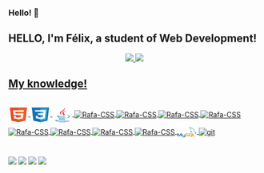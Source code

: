 ### Hello! 👋

<!--
**felixmontero/felixmontero** is a ✨ _special_ ✨ repository because its `README.md` (this file) appears on your GitHub profile.

Here are some ideas to get you started:

- 🔭 I’m currently working on ...
- 🌱 I’m currently learning ...
- 👯 I’m looking to collaborate on ...
- 🤔 I’m looking for help with ...
- 💬 Ask me about ...
- 📫 How to reach me: ...
- 😄 Pronouns: ...
- ⚡ Fun fact: ...
-->
## HELLO, I'm Félix, a student of Web Development!
<div align="center">
  <a href="https://github.com/felixmontero">
  <img height="180em" src="https://github-readme-stats.vercel.app/api?username=felixmontero&show_icons=true&theme=dracula&include_all_commits=true&count_private=true"/>
  <img height="180em" src="https://github-readme-stats.vercel.app/api/top-langs/?username=felixmontero&layout=compact&langs_count=7&theme=dracula"/>
</div>
<div align="center">
  <a href="https://github.com/felixmontero">
    </div>
  <h2> My knowledge!</h2>
<div> 
  <div style="display: inline_block"><br>
  <img align="center" alt="Rafa-HTML" height="30" width="40" src="https://raw.githubusercontent.com/devicons/devicon/master/icons/html5/html5-original.svg">
  <img align="center" alt="Rafa-CSS" height="30" width="40" src="https://raw.githubusercontent.com/devicons/devicon/master/icons/css3/css3-original.svg">
  <img align="center" alt="Rafa-CSS" height="30" width="40" src="https://raw.githubusercontent.com/devicons/devicon/master/icons/java/java-original.svg">
    
  <img align="center" alt="Rafa-CSS" height="30" width="40" src="https://www.vectorlogo.zone/logos/reactjs/reactjs-icon.svg">  
  <img align="center" alt="Rafa-CSS" height="30" width="40" src="https://www.vectorlogo.zone/logos/javascript/javascript-icon.svg">  
  <img align="center" alt="Rafa-CSS" height="30" width="40" src="https://www.vectorlogo.zone/logos/php/php-horizontal.svg">  
  <img align="center" alt="Rafa-CSS" height="30" width="40" src="https://www.vectorlogo.zone/logos/phpmyadmin/phpmyadmin-ar21.svg">
  <img align="center" alt="Rafa-CSS" height="30" width="40" src="https://www.vectorlogo.zone/logos/laravel/laravel-ar21.svg">
  <img align="center" alt="Rafa-CSS" height="30" width="40" src="https://www.vectorlogo.zone/logos/docker/docker-icon.svg">
  
  <img align="center" alt="Rafa-CSS" height="30" width="40" src="https://www.vectorlogo.zone/logos/apache/apache-ar21.svg">
  <img align="center" alt="Rafa-CSS" height="30" width="40" src="https://www.vectorlogo.zone/logos/nginx/nginx-icon.svg">

 

   
  <img align="center" src="https://raw.githubusercontent.com/devicons/devicon/master/icons/mysql/mysql-original-wordmark.svg" alt="mysql" width="40" height="40"/>
  <img align="center" src="https://www.vectorlogo.zone/logos/git-scm/git-scm-icon.svg" alt="git" width="40" height="40"/>
    
</div> 
  
  ##
 
 
  <a href="https://www.youtube.com/c/FenixxQ" target="_blank"><img src="https://img.shields.io/badge/YouTube-FF0000?style=for-the-badge&logo=youtube&logoColor=white" target="_blank"></a>
  <a href="https://www.instagram.com/felix.montero_/" target="_blank"><img src="https://img.shields.io/badge/-Instagram-%23E4405F?style=for-the-badge&logo=instagram&logoColor=white" target="_blank"></a>
 	<a href="https://www.twitch.tv/fenixxq" target="_blank"><img src="https://img.shields.io/badge/Twitch-9146FF?style=for-the-badge&logo=twitch&logoColor=white" target="_blank"></a>
 <a href="https://discord.gg/8WNUtVq" target="_blank"><img src="https://img.shields.io/badge/Discord-7289DA?style=for-the-badge&logo=discord&logoColor=white" target="_blank"></a> 

